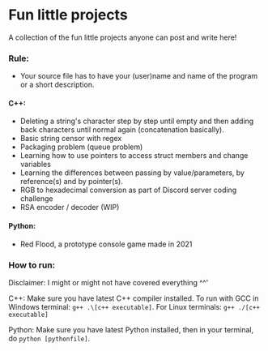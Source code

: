 # Fun little projects
 A collection of the fun little projects anyone can post and write here!
 ### Rule:
 - Your source file has to have your (user)name and name of the program or a short description.
 #### C++:
- Deleting a string's character step by step until empty and then adding back characters until normal again (concatenation basically).
- Basic string censor with regex
- Packaging problem (queue problem)
- Learning how to use pointers to access struct members and change variables
- Learning the differences between passing by value/parameters, by reference(s) and by pointer(s).
- RGB to hexadecimal conversion as part of Discord server coding challenge
- RSA encoder / decoder (WIP)
#### Python:
- Red Flood, a prototype console game made in 2021

### How to run:
Disclaimer: I might or might not have covered everything ^^'

C++: Make sure you have latest C++ compiler installed. To run with GCC in Windows terminal: `g++ .\[c++ executable]`. For Linux terminals: `g++ ./[c++ executable]`

Python: Make sure you have latest Python installed, then in your terminal, do `python [pythonfile]`.
